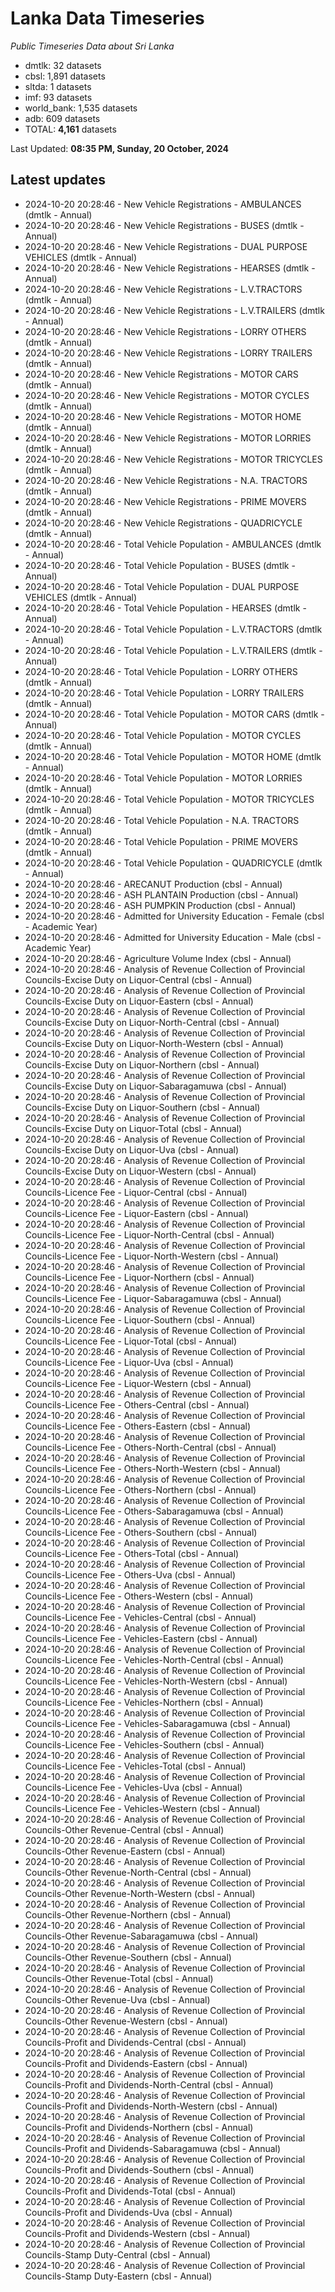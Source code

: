 # Lanka Data Timeseries
*Public Timeseries Data about Sri Lanka*

* dmtlk: 32 datasets
* cbsl: 1,891 datasets
* sltda: 1 datasets
* imf: 93 datasets
* world_bank: 1,535 datasets
* adb: 609 datasets
* TOTAL: **4,161** datasets

Last Updated: **08:35 PM, Sunday, 20 October, 2024**

## Latest updates

* 2024-10-20 20:28:46 - New Vehicle Registrations - AMBULANCES (dmtlk - Annual)
* 2024-10-20 20:28:46 - New Vehicle Registrations - BUSES (dmtlk - Annual)
* 2024-10-20 20:28:46 - New Vehicle Registrations - DUAL PURPOSE VEHICLES (dmtlk - Annual)
* 2024-10-20 20:28:46 - New Vehicle Registrations - HEARSES (dmtlk - Annual)
* 2024-10-20 20:28:46 - New Vehicle Registrations - L.V.TRACTORS (dmtlk - Annual)
* 2024-10-20 20:28:46 - New Vehicle Registrations - L.V.TRAILERS (dmtlk - Annual)
* 2024-10-20 20:28:46 - New Vehicle Registrations - LORRY OTHERS (dmtlk - Annual)
* 2024-10-20 20:28:46 - New Vehicle Registrations - LORRY TRAILERS (dmtlk - Annual)
* 2024-10-20 20:28:46 - New Vehicle Registrations - MOTOR CARS (dmtlk - Annual)
* 2024-10-20 20:28:46 - New Vehicle Registrations - MOTOR CYCLES (dmtlk - Annual)
* 2024-10-20 20:28:46 - New Vehicle Registrations - MOTOR HOME (dmtlk - Annual)
* 2024-10-20 20:28:46 - New Vehicle Registrations - MOTOR LORRIES (dmtlk - Annual)
* 2024-10-20 20:28:46 - New Vehicle Registrations - MOTOR TRICYCLES (dmtlk - Annual)
* 2024-10-20 20:28:46 - New Vehicle Registrations - N.A. TRACTORS (dmtlk - Annual)
* 2024-10-20 20:28:46 - New Vehicle Registrations - PRIME MOVERS (dmtlk - Annual)
* 2024-10-20 20:28:46 - New Vehicle Registrations - QUADRICYCLE (dmtlk - Annual)
* 2024-10-20 20:28:46 - Total Vehicle Population - AMBULANCES (dmtlk - Annual)
* 2024-10-20 20:28:46 - Total Vehicle Population - BUSES (dmtlk - Annual)
* 2024-10-20 20:28:46 - Total Vehicle Population - DUAL PURPOSE VEHICLES (dmtlk - Annual)
* 2024-10-20 20:28:46 - Total Vehicle Population - HEARSES (dmtlk - Annual)
* 2024-10-20 20:28:46 - Total Vehicle Population - L.V.TRACTORS (dmtlk - Annual)
* 2024-10-20 20:28:46 - Total Vehicle Population - L.V.TRAILERS (dmtlk - Annual)
* 2024-10-20 20:28:46 - Total Vehicle Population - LORRY OTHERS (dmtlk - Annual)
* 2024-10-20 20:28:46 - Total Vehicle Population - LORRY TRAILERS (dmtlk - Annual)
* 2024-10-20 20:28:46 - Total Vehicle Population - MOTOR CARS (dmtlk - Annual)
* 2024-10-20 20:28:46 - Total Vehicle Population - MOTOR CYCLES (dmtlk - Annual)
* 2024-10-20 20:28:46 - Total Vehicle Population - MOTOR HOME (dmtlk - Annual)
* 2024-10-20 20:28:46 - Total Vehicle Population - MOTOR LORRIES (dmtlk - Annual)
* 2024-10-20 20:28:46 - Total Vehicle Population - MOTOR TRICYCLES (dmtlk - Annual)
* 2024-10-20 20:28:46 - Total Vehicle Population - N.A. TRACTORS (dmtlk - Annual)
* 2024-10-20 20:28:46 - Total Vehicle Population - PRIME MOVERS (dmtlk - Annual)
* 2024-10-20 20:28:46 - Total Vehicle Population - QUADRICYCLE (dmtlk - Annual)
* 2024-10-20 20:28:46 - ARECANUT Production (cbsl - Annual)
* 2024-10-20 20:28:46 - ASH PLANTAIN Production (cbsl - Annual)
* 2024-10-20 20:28:46 - ASH PUMPKIN Production (cbsl - Annual)
* 2024-10-20 20:28:46 - Admitted for University Education - Female (cbsl - Academic Year)
* 2024-10-20 20:28:46 - Admitted for University Education - Male (cbsl - Academic Year)
* 2024-10-20 20:28:46 - Agriculture Volume Index (cbsl - Annual)
* 2024-10-20 20:28:46 - Analysis of Revenue Collection of Provincial Councils-Excise Duty on Liquor-Central (cbsl - Annual)
* 2024-10-20 20:28:46 - Analysis of Revenue Collection of Provincial Councils-Excise Duty on Liquor-Eastern (cbsl - Annual)
* 2024-10-20 20:28:46 - Analysis of Revenue Collection of Provincial Councils-Excise Duty on Liquor-North-Central (cbsl - Annual)
* 2024-10-20 20:28:46 - Analysis of Revenue Collection of Provincial Councils-Excise Duty on Liquor-North-Western (cbsl - Annual)
* 2024-10-20 20:28:46 - Analysis of Revenue Collection of Provincial Councils-Excise Duty on Liquor-Northern (cbsl - Annual)
* 2024-10-20 20:28:46 - Analysis of Revenue Collection of Provincial Councils-Excise Duty on Liquor-Sabaragamuwa (cbsl - Annual)
* 2024-10-20 20:28:46 - Analysis of Revenue Collection of Provincial Councils-Excise Duty on Liquor-Southern (cbsl - Annual)
* 2024-10-20 20:28:46 - Analysis of Revenue Collection of Provincial Councils-Excise Duty on Liquor-Total (cbsl - Annual)
* 2024-10-20 20:28:46 - Analysis of Revenue Collection of Provincial Councils-Excise Duty on Liquor-Uva (cbsl - Annual)
* 2024-10-20 20:28:46 - Analysis of Revenue Collection of Provincial Councils-Excise Duty on Liquor-Western (cbsl - Annual)
* 2024-10-20 20:28:46 - Analysis of Revenue Collection of Provincial Councils-Licence Fee - Liquor-Central (cbsl - Annual)
* 2024-10-20 20:28:46 - Analysis of Revenue Collection of Provincial Councils-Licence Fee - Liquor-Eastern (cbsl - Annual)
* 2024-10-20 20:28:46 - Analysis of Revenue Collection of Provincial Councils-Licence Fee - Liquor-North-Central (cbsl - Annual)
* 2024-10-20 20:28:46 - Analysis of Revenue Collection of Provincial Councils-Licence Fee - Liquor-North-Western (cbsl - Annual)
* 2024-10-20 20:28:46 - Analysis of Revenue Collection of Provincial Councils-Licence Fee - Liquor-Northern (cbsl - Annual)
* 2024-10-20 20:28:46 - Analysis of Revenue Collection of Provincial Councils-Licence Fee - Liquor-Sabaragamuwa (cbsl - Annual)
* 2024-10-20 20:28:46 - Analysis of Revenue Collection of Provincial Councils-Licence Fee - Liquor-Southern (cbsl - Annual)
* 2024-10-20 20:28:46 - Analysis of Revenue Collection of Provincial Councils-Licence Fee - Liquor-Total (cbsl - Annual)
* 2024-10-20 20:28:46 - Analysis of Revenue Collection of Provincial Councils-Licence Fee - Liquor-Uva (cbsl - Annual)
* 2024-10-20 20:28:46 - Analysis of Revenue Collection of Provincial Councils-Licence Fee - Liquor-Western (cbsl - Annual)
* 2024-10-20 20:28:46 - Analysis of Revenue Collection of Provincial Councils-Licence Fee - Others-Central (cbsl - Annual)
* 2024-10-20 20:28:46 - Analysis of Revenue Collection of Provincial Councils-Licence Fee - Others-Eastern (cbsl - Annual)
* 2024-10-20 20:28:46 - Analysis of Revenue Collection of Provincial Councils-Licence Fee - Others-North-Central (cbsl - Annual)
* 2024-10-20 20:28:46 - Analysis of Revenue Collection of Provincial Councils-Licence Fee - Others-North-Western (cbsl - Annual)
* 2024-10-20 20:28:46 - Analysis of Revenue Collection of Provincial Councils-Licence Fee - Others-Northern (cbsl - Annual)
* 2024-10-20 20:28:46 - Analysis of Revenue Collection of Provincial Councils-Licence Fee - Others-Sabaragamuwa (cbsl - Annual)
* 2024-10-20 20:28:46 - Analysis of Revenue Collection of Provincial Councils-Licence Fee - Others-Southern (cbsl - Annual)
* 2024-10-20 20:28:46 - Analysis of Revenue Collection of Provincial Councils-Licence Fee - Others-Total (cbsl - Annual)
* 2024-10-20 20:28:46 - Analysis of Revenue Collection of Provincial Councils-Licence Fee - Others-Uva (cbsl - Annual)
* 2024-10-20 20:28:46 - Analysis of Revenue Collection of Provincial Councils-Licence Fee - Others-Western (cbsl - Annual)
* 2024-10-20 20:28:46 - Analysis of Revenue Collection of Provincial Councils-Licence Fee - Vehicles-Central (cbsl - Annual)
* 2024-10-20 20:28:46 - Analysis of Revenue Collection of Provincial Councils-Licence Fee - Vehicles-Eastern (cbsl - Annual)
* 2024-10-20 20:28:46 - Analysis of Revenue Collection of Provincial Councils-Licence Fee - Vehicles-North-Central (cbsl - Annual)
* 2024-10-20 20:28:46 - Analysis of Revenue Collection of Provincial Councils-Licence Fee - Vehicles-North-Western (cbsl - Annual)
* 2024-10-20 20:28:46 - Analysis of Revenue Collection of Provincial Councils-Licence Fee - Vehicles-Northern (cbsl - Annual)
* 2024-10-20 20:28:46 - Analysis of Revenue Collection of Provincial Councils-Licence Fee - Vehicles-Sabaragamuwa (cbsl - Annual)
* 2024-10-20 20:28:46 - Analysis of Revenue Collection of Provincial Councils-Licence Fee - Vehicles-Southern (cbsl - Annual)
* 2024-10-20 20:28:46 - Analysis of Revenue Collection of Provincial Councils-Licence Fee - Vehicles-Total (cbsl - Annual)
* 2024-10-20 20:28:46 - Analysis of Revenue Collection of Provincial Councils-Licence Fee - Vehicles-Uva (cbsl - Annual)
* 2024-10-20 20:28:46 - Analysis of Revenue Collection of Provincial Councils-Licence Fee - Vehicles-Western (cbsl - Annual)
* 2024-10-20 20:28:46 - Analysis of Revenue Collection of Provincial Councils-Other Revenue-Central (cbsl - Annual)
* 2024-10-20 20:28:46 - Analysis of Revenue Collection of Provincial Councils-Other Revenue-Eastern (cbsl - Annual)
* 2024-10-20 20:28:46 - Analysis of Revenue Collection of Provincial Councils-Other Revenue-North-Central (cbsl - Annual)
* 2024-10-20 20:28:46 - Analysis of Revenue Collection of Provincial Councils-Other Revenue-North-Western (cbsl - Annual)
* 2024-10-20 20:28:46 - Analysis of Revenue Collection of Provincial Councils-Other Revenue-Northern (cbsl - Annual)
* 2024-10-20 20:28:46 - Analysis of Revenue Collection of Provincial Councils-Other Revenue-Sabaragamuwa (cbsl - Annual)
* 2024-10-20 20:28:46 - Analysis of Revenue Collection of Provincial Councils-Other Revenue-Southern (cbsl - Annual)
* 2024-10-20 20:28:46 - Analysis of Revenue Collection of Provincial Councils-Other Revenue-Total (cbsl - Annual)
* 2024-10-20 20:28:46 - Analysis of Revenue Collection of Provincial Councils-Other Revenue-Uva (cbsl - Annual)
* 2024-10-20 20:28:46 - Analysis of Revenue Collection of Provincial Councils-Other Revenue-Western (cbsl - Annual)
* 2024-10-20 20:28:46 - Analysis of Revenue Collection of Provincial Councils-Profit and Dividends-Central (cbsl - Annual)
* 2024-10-20 20:28:46 - Analysis of Revenue Collection of Provincial Councils-Profit and Dividends-Eastern (cbsl - Annual)
* 2024-10-20 20:28:46 - Analysis of Revenue Collection of Provincial Councils-Profit and Dividends-North-Central (cbsl - Annual)
* 2024-10-20 20:28:46 - Analysis of Revenue Collection of Provincial Councils-Profit and Dividends-North-Western (cbsl - Annual)
* 2024-10-20 20:28:46 - Analysis of Revenue Collection of Provincial Councils-Profit and Dividends-Northern (cbsl - Annual)
* 2024-10-20 20:28:46 - Analysis of Revenue Collection of Provincial Councils-Profit and Dividends-Sabaragamuwa (cbsl - Annual)
* 2024-10-20 20:28:46 - Analysis of Revenue Collection of Provincial Councils-Profit and Dividends-Southern (cbsl - Annual)
* 2024-10-20 20:28:46 - Analysis of Revenue Collection of Provincial Councils-Profit and Dividends-Total (cbsl - Annual)
* 2024-10-20 20:28:46 - Analysis of Revenue Collection of Provincial Councils-Profit and Dividends-Uva (cbsl - Annual)
* 2024-10-20 20:28:46 - Analysis of Revenue Collection of Provincial Councils-Profit and Dividends-Western (cbsl - Annual)
* 2024-10-20 20:28:46 - Analysis of Revenue Collection of Provincial Councils-Stamp Duty-Central (cbsl - Annual)
* 2024-10-20 20:28:46 - Analysis of Revenue Collection of Provincial Councils-Stamp Duty-Eastern (cbsl - Annual)